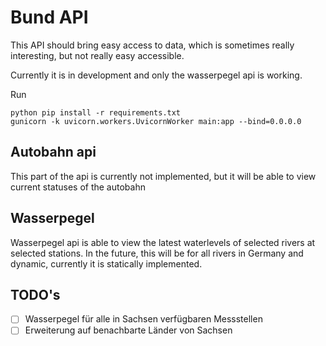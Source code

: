 # Bund API

This API should bring easy access to data, which is sometimes really interesting, but not really easy accessible.

Currently it is in development and only the wasserpegel api is working.

Run
```
python pip install -r requirements.txt
gunicorn -k uvicorn.workers.UvicornWorker main:app --bind=0.0.0.0
```

## Autobahn api
This part of the api is currently not implemented, but it will be able to view current statuses of the autobahn

## Wasserpegel
Wasserpegel api is able to view the latest waterlevels of selected rivers at selected stations.
In the future, this will be for all rivers in Germany and dynamic, currently it is statically implemented.

## TODO's
- [ ] Wasserpegel für alle in Sachsen verfügbaren Messstellen
- [ ] Erweiterung auf benachbarte Länder von Sachsen
